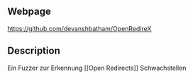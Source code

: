 ## Webpage

https://github.com/devanshbatham/OpenRedireX

## Description

Ein Fuzzer zur Erkennung [[Open Redirects]] Schwachstellen